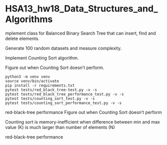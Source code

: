 # HSA13_hw18_Data_Structures_and_Algorithms

mplement class for Balanced Binary Search Tree that can insert, find and delete elements.

Generate 100 random datasets and measure complexity.

Implement Counting Sort algorithm.

Figure out when Counting Sort doesn’t perform.

```
python3 -m venv venv
source venv/bin/activate
pip install -r requirements.txt
pytest tests/red_black_tree-test.py -v -s
pytest tests/red_black_tree_performance_test.py -v -s
pytest tests/counting_sort_test.py -v -s
pytest tests/counting_sort_performance_test.py -v -s
```

red-black-tree performance
Figure out when Counting Sort doesn’t perform

Counting sort is memory-inefficient when difference between min and max value (K) is much larger than number of elements (N)

red-black-tree performance

